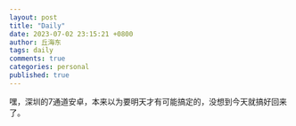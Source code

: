 ```yaml
---
layout: post
title: "Daily"
date: 2023-07-02 23:15:21 +0800
author: 丘海东 
tags: daily
comments: true
categories: personal
published: true
---
```

嘿，深圳的7通道安卓，本来以为要明天才有可能搞定的，没想到今天就搞好回来了。
